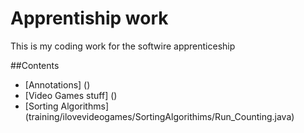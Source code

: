 # Apprentiship work
This is my coding work for the softwire apprenticeship

##Contents
- [Annotations] ()
- [Video Games stuff] ()
- [Sorting Algorithms] (training/ilovevideogames/SortingAlgorithims/Run_Counting.java)
